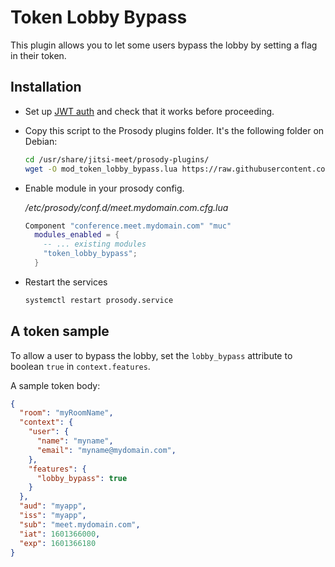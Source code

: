 # Token Lobby Bypass

This plugin allows you to let some users bypass the lobby by setting a flag in their token. 


## Installation

- Set up [JWT auth](https://github.com/jitsi/lib-jitsi-meet/blob/master/doc/tokens.md) and check that it works before 
  proceeding.

- Copy this script to the Prosody plugins folder. It's the following folder on
  Debian:

  ```bash
  cd /usr/share/jitsi-meet/prosody-plugins/
  wget -O mod_token_lobby_bypass.lua https://raw.githubusercontent.com/jitsi-contrib/prosody-plugins/main/token_lobby_bypass/mod_token_lobby_bypass.lua
  ```

- Enable module in your prosody config.

  _/etc/prosody/conf.d/meet.mydomain.com.cfg.lua_

  ```lua
  Component "conference.meet.mydomain.com" "muc"
    modules_enabled = {
      -- ... existing modules
      "token_lobby_bypass";
    }
  ```

- Restart the services

  ```bash
  systemctl restart prosody.service
  ```

## A token sample

To allow a user to bypass the lobby, set the `lobby_bypass` attribute to boolean `true` in `context.features`.

A sample token body:

```json
{
  "room": "myRoomName",
  "context": {
    "user": {
      "name": "myname",
      "email": "myname@mydomain.com",
    },
    "features": {
      "lobby_bypass": true
    }
  },
  "aud": "myapp",
  "iss": "myapp",
  "sub": "meet.mydomain.com",
  "iat": 1601366000,
  "exp": 1601366180
}
```